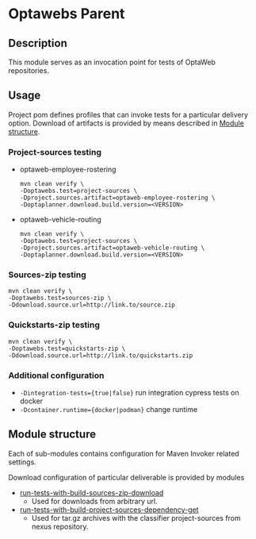 # Optawebs Parent

## Description
This module serves as an invocation point for tests of OptaWeb repositories.

## Usage
Project pom defines profiles that can invoke tests for a particular delivery option.
Download of artifacts is provided by means described in [Module structure](#module-structure).

### Project-sources testing
* optaweb-employee-rostering
  ```
  mvn clean verify \
  -Doptawebs.test=project-sources \
  -Dproject.sources.artifact=optaweb-employee-rostering \
  -Doptaplanner.download.build.version=<VERSION>
  ```
* optaweb-vehicle-routing
  ```
  mvn clean verify \
  -Doptawebs.test=project-sources \
  -Dproject.sources.artifact=optaweb-vehicle-routing \
  -Doptaplanner.download.build.version=<VERSION>
  ```
### Sources-zip testing
```
mvn clean verify \
-Doptawebs.test=sources-zip \
-Ddownload.source.url=http://link.to/source.zip
```
### Quickstarts-zip testing
```
mvn clean verify \
-Doptawebs.test=quickstarts-zip \
-Ddownload.source.url=http://link.to/quickstarts.zip
```
### Additional configuration
* `-Dintegration-tests={true|false}` run integration cypress tests on docker
* `-Dcontainer.runtime={docker|podman}` change runtime

## Module structure
Each of sub-modules contains configuration for Maven Invoker related settings.

Download configuration of particular deliverable is provided by modules
* [run-tests-with-build-sources-zip-download](../run-tests-with-build-sources-zip-download)
  * Used for downloads from arbitrary url.
* [run-tests-with-build-project-sources-dependency-get](../run-tests-with-build-project-sources-dependency-get)
  * Used for tar.gz archives with the classifier project-sources from nexus repository.
